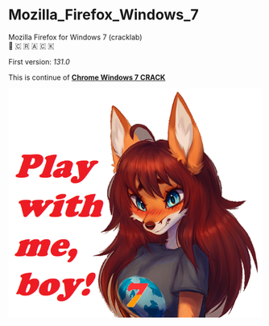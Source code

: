 # Mozilla_Firefox_Windows_7
Mozilla Firefox for Windows 7 (cracklab)  
🦊 🇨 🇷 🇦 🇨 🇰

First version: *131.0*  

This is continue of [**Chrome Windows 7 CRACK**](https://github.com/Blaukovitch/GOOGLE_CHROME_Windows_7)


![image](Firefox7.png)
